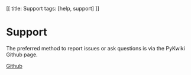 [[
title: Support
tags: [help, support]
]]

# Support

The preferred method to report issues or ask questions is via the PyKwiki Github page.

<a href="https://github.com/nullism/pykwiki/issues" class="btn btn-default btn-lg">Github</a>
